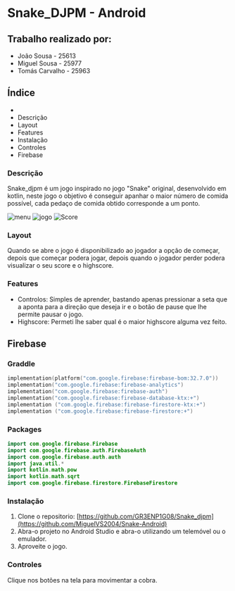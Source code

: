 # Snake_DJPM - Android
## Trabalho realizado por:
- João Sousa - 25613
- Miguel Sousa - 25977
- Tomás Carvalho - 25963
## Índice

- 
- Descrição
- Layout
- Features
- Instalação
- Controles
- Firebase
### Descrição

Snake_djpm é um jogo inspirado no jogo "Snake" original, desenvolvido em kotlin, neste jogo o objetivo é conseguir apanhar o maior número de comida possível, cada pedaço de comida obtido corresponde a um ponto.

![menu](https://github.com/JPMini84/Snake_djpm/assets/118979969/3df2b31f-4abe-41fe-9852-62872357c0ef)
![jogo](https://github.com/JPMini84/Snake_djpm/assets/118979969/842375c2-5d9a-4e4a-96e3-0ba3e6058ff6)
![Score](https://github.com/JPMini84/Snake_djpm/assets/118979969/c56fe61a-732b-41bd-abf4-b56f618267ed)

### Layout

Quando se abre o jogo é disponibilizado ao jogador a opção de começar, depois que começar podera jogar, depois quando o jogador perder podera visualizar o seu score e o highscore.

### Features
- Controlos: Simples de aprender, bastando apenas pressionar a seta que a aponta para a direção que deseja ir e o botão de pause que lhe permite pausar o jogo.
- Highscore: Permeti lhe saber qual é o maior highscore alguma vez feito.

## Firebase
### Graddle
``` kt
implementation(platform("com.google.firebase:firebase-bom:32.7.0"))
implementation("com.google.firebase:firebase-analytics")
implementation("com.google.firebase:firebase-auth")
implementation("com.google.firebase:firebase-database-ktx:+")
implementation ("com.google.firebase:firebase-firestore-ktx:+")
implementation ("com.google.firebase:firebase-firestore:+")
```
### Packages
``` kt
import com.google.firebase.Firebase
import com.google.firebase.auth.FirebaseAuth
import com.google.firebase.auth.auth
import java.util.*
import kotlin.math.pow
import kotlin.math.sqrt
import com.google.firebase.firestore.FirebaseFirestore
```
### Instalação
1. Clone o repositorio:
  [https://github.com/GR3ENP1G08/Snake_djpm](https://github.com/MiguelVS2004/Snake-Android)
2. Abra-o projeto no Android Studio e abra-o utilizando um telemóvel ou o emulador.
3. Aproveite o jogo.
### Controles
Clique nos botões na tela para movimentar a cobra.
